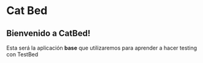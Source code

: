# Cat Bed

## Bienvenido a CatBed!

Esta será la aplicación **base** que utilizaremos para aprender a hacer testing con TestBed
